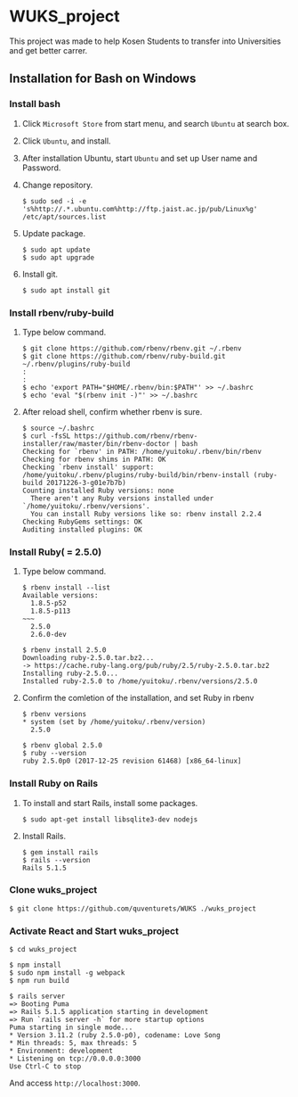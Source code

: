 # WUKS_project
This project was made to help Kosen Students to transfer into Universities and get better carrer.


## Installation for Bash on Windows
### Install bash
1. Click `Microsoft Store` from start menu, and search `Ubuntu` at search box.

1. Click `Ubuntu`, and install.

1. After installation Ubuntu, start `Ubuntu` and set up User name and Password.

1. Change repository.
   
   ```
   $ sudo sed -i -e 's%http://.*.ubuntu.com%http://ftp.jaist.ac.jp/pub/Linux%g' /etc/apt/sources.list
   ```
1. Update package.

   ```
   $ sudo apt update
   $ sudo apt upgrade
   ```

1. Install git.

   ```
   $ sudo apt install git
   ```
   

### Install rbenv/ruby-build
1. Type below command.
   
   ```
   $ git clone https://github.com/rbenv/rbenv.git ~/.rbenv
   $ git clone https://github.com/rbenv/ruby-build.git ~/.rbenv/plugins/ruby-build
   :
   :
   $ echo 'export PATH="$HOME/.rbenv/bin:$PATH"' >> ~/.bashrc
   $ echo 'eval "$(rbenv init -)"' >> ~/.bashrc
   ```
   
1. After reload shell, confirm whether rbenv is sure.

   ```
   $ source ~/.bashrc
   $ curl -fsSL https://github.com/rbenv/rbenv-installer/raw/master/bin/rbenv-doctor | bash
   Checking for `rbenv' in PATH: /home/yuitoku/.rbenv/bin/rbenv
   Checking for rbenv shims in PATH: OK
   Checking `rbenv install' support: /home/yuitoku/.rbenv/plugins/ruby-build/bin/rbenv-install (ruby-build 20171226-3-g01e7b7b)
   Counting installed Ruby versions: none
     There aren't any Ruby versions installed under `/home/yuitoku/.rbenv/versions'.
     You can install Ruby versions like so: rbenv install 2.2.4
   Checking RubyGems settings: OK
   Auditing installed plugins: OK
   ```

### Install Ruby( = 2.5.0)
 1.  Type below command.
     ```
     $ rbenv install --list
     Available versions:
       1.8.5-p52
       1.8.5-p113
     ~~~
       2.5.0
       2.6.0-dev

     $ rbenv install 2.5.0
     Downloading ruby-2.5.0.tar.bz2...
     -> https://cache.ruby-lang.org/pub/ruby/2.5/ruby-2.5.0.tar.bz2
     Installing ruby-2.5.0...
     Installed ruby-2.5.0 to /home/yuitoku/.rbenv/versions/2.5.0
     ```
 1. Confirm the comletion of the installation, and set Ruby in rbenv
    ```
    $ rbenv versions
    * system (set by /home/yuitoku/.rbenv/version)
      2.5.0

    $ rbenv global 2.5.0
    $ ruby --version
    ruby 2.5.0p0 (2017-12-25 revision 61468) [x86_64-linux]
    ```
    
### Install Ruby on Rails
1. To install and start Rails, install some packages.
   ```
   $ sudo apt-get install libsqlite3-dev nodejs
   ```
   
1. Install Rails.
   ```
   $ gem install rails
   $ rails --version
   Rails 5.1.5
   ```
### Clone wuks_project
   ```
   $ git clone https://github.com/quventurets/WUKS ./wuks_project
   ```

### Activate React and Start wuks_project
  ```
  $ cd wuks_project
  
  $ npm install
  $ sudo npm install -g webpack
  $ npm run build
  
  $ rails server
  => Booting Puma
  => Rails 5.1.5 application starting in development 
  => Run `rails server -h` for more startup options
  Puma starting in single mode...
  * Version 3.11.2 (ruby 2.5.0-p0), codename: Love Song
  * Min threads: 5, max threads: 5
  * Environment: development
  * Listening on tcp://0.0.0.0:3000
  Use Ctrl-C to stop
  ```
  And access `http://localhost:3000`.
